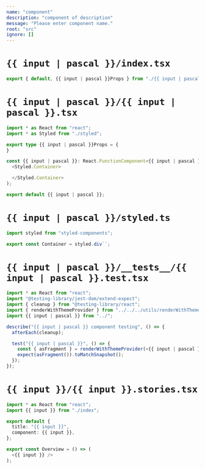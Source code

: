 ```yaml
---
name: "component"
description: "component of description"
message: "Please enter component name."
root: "src"
ignore: []
---
```


# `{{ input | pascal }}/index.tsx`

```typescript
export { default, {{ input | pascal }}Props } from "./{{ input | pascal }}";

```

# `{{ input | pascal }}/{{ input | pascal }}.tsx`

```typescript
import * as React from "react";
import * as Styled from "./styled";

export type {{ input | pascal }}Props = {
}

const {{ input | pascal }}: React.FunctionComponent<{{ input | pascal }}Props> = () => (
  <Styled.Container>

  </Styled.Container>
);

export default {{ input | pascal }};

```

# `{{ input | pascal }}/styled.ts`

```typescript
import styled from "styled-components";

export const Container = styled.div``;

```

# `{{ input | pascal }}/__tests__/{{ input | pascal }}.test.tsx`

```typescript
import * as React from "react";
import "@testing-library/jest-dom/extend-expect";
import { cleanup } from "@testing-library/react";
import { renderWithThemeProvider } from "../../../utils/renderWithThemeProvider";
import {{ input | pascal }} from "../";

describe("{{ input | pascal }} component testing", () => {
  afterEach(cleanup);

  test("{{ input | pascal }}", () => {
    const { asFragment } = renderWithThemeProvider(<{{ input | pascal }} />);
    expect(asFragment()).toMatchSnapshot();
  });
});

```

# `{{ input }}/{{ input }}.stories.tsx`

```typescript
import * as React from "react";
import {{ input }} from "./index";

export default {
  title: "{{ input }}",
  component: {{ input }},
};

export const Overview = () => (
  <{{ input }} />
);

```
